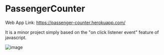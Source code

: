 # PassengerCounter

Web App Link: https://passenger-counter.herokuapp.com/


 It is a minor project simply based on the "on click listener event" feature of javascript.

 ![image](https://user-images.githubusercontent.com/77494506/139947188-52e38c37-9083-497a-bead-130e5d47b418.png)
